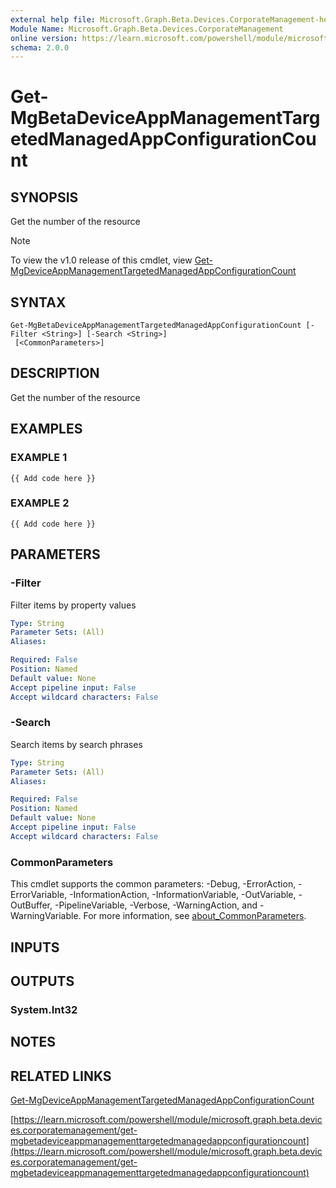 ```yaml
---
external help file: Microsoft.Graph.Beta.Devices.CorporateManagement-help.xml
Module Name: Microsoft.Graph.Beta.Devices.CorporateManagement
online version: https://learn.microsoft.com/powershell/module/microsoft.graph.beta.devices.corporatemanagement/get-mgbetadeviceappmanagementtargetedmanagedappconfigurationcount
schema: 2.0.0
---
```


# Get-MgBetaDeviceAppManagementTargetedManagedAppConfigurationCount

## SYNOPSIS
Get the number of the resource

> [!NOTE]
> To view the v1.0 release of this cmdlet, view [Get-MgDeviceAppManagementTargetedManagedAppConfigurationCount](/powershell/module/Microsoft.Graph.Devices.CorporateManagement/Get-MgDeviceAppManagementTargetedManagedAppConfigurationCount?view=graph-powershell-1.0)

## SYNTAX

```
Get-MgBetaDeviceAppManagementTargetedManagedAppConfigurationCount [-Filter <String>] [-Search <String>]
 [<CommonParameters>]
```

## DESCRIPTION
Get the number of the resource

## EXAMPLES

### EXAMPLE 1
```
{{ Add code here }}
```

### EXAMPLE 2
```
{{ Add code here }}
```

## PARAMETERS

### -Filter
Filter items by property values

```yaml
Type: String
Parameter Sets: (All)
Aliases:

Required: False
Position: Named
Default value: None
Accept pipeline input: False
Accept wildcard characters: False
```

### -Search
Search items by search phrases

```yaml
Type: String
Parameter Sets: (All)
Aliases:

Required: False
Position: Named
Default value: None
Accept pipeline input: False
Accept wildcard characters: False
```

### CommonParameters
This cmdlet supports the common parameters: -Debug, -ErrorAction, -ErrorVariable, -InformationAction, -InformationVariable, -OutVariable, -OutBuffer, -PipelineVariable, -Verbose, -WarningAction, and -WarningVariable. For more information, see [about_CommonParameters](http://go.microsoft.com/fwlink/?LinkID=113216).

## INPUTS

## OUTPUTS

### System.Int32
## NOTES

## RELATED LINKS
[Get-MgDeviceAppManagementTargetedManagedAppConfigurationCount](/powershell/module/Microsoft.Graph.Devices.CorporateManagement/Get-MgDeviceAppManagementTargetedManagedAppConfigurationCount?view=graph-powershell-1.0)

[https://learn.microsoft.com/powershell/module/microsoft.graph.beta.devices.corporatemanagement/get-mgbetadeviceappmanagementtargetedmanagedappconfigurationcount](https://learn.microsoft.com/powershell/module/microsoft.graph.beta.devices.corporatemanagement/get-mgbetadeviceappmanagementtargetedmanagedappconfigurationcount)

